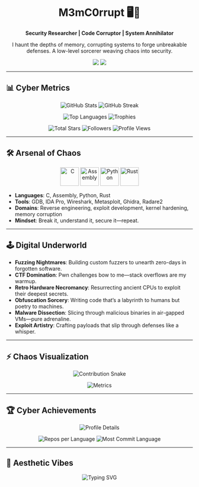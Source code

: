 <h1 align="center">M3mC0rrupt 🖥️💾</h1>

<p align="center">
  <strong>Security Researcher | Code Corruptor | System Annihilator</strong>
</p>

<p align="center">
  I haunt the depths of memory, corrupting systems to forge unbreakable defenses. A low-level sorcerer weaving chaos into security.
</p>

<p align="center">
  <img src="https://img.shields.io/badge/OPSEC-Priority%201-critical?style=for-the-badge&logo=lock">
  <img src="https://img.shields.io/badge/Status-Lurking%20in%20Shadows-0a0a0a?style=for-the-badge&logo=ghost">
</p>

---

## 📊 Cyber Metrics

<p align="center">
  <img src="https://github-readme-stats.vercel.app/api?username=M3mC0rrupt&show_icons=true&theme=radical&hide=prs,issues&count_private=true" alt="GitHub Stats">
  <img src="https://github-readme-streak-stats.herokuapp.com/?user=M3mC0rrupt&theme=radical&hide_border=true" alt="GitHub Streak">
</p>

<p align="center">
  <img src="https://github-readme-stats.vercel.app/api/top-langs/?username=M3mC0rrupt&layout=compact&theme=radical&hide=html,css" alt="Top Languages">
  <img src="https://github-profile-trophy.vercel.app/?username=M3mC0rrupt&theme=radical&no-frame=true&margin-w=15" alt="Trophies">
</p>

<p align="center">
  <img src="https://img.shields.io/github/stars/M3mC0rrupt?label=Total%20Stars&style=social" alt="Total Stars">
  <img src="https://img.shields.io/github/followers/M3mC0rrupt?label=Followers&style=social" alt="Followers">
  <img src="https://komarev.com/ghpvc/?username=M3mC0rrupt&color=red&style=flat-square&label=Profile+Views" alt="Profile Views">
</p>

---

## 🛠️ Arsenal of Chaos

<p align="center">
  <img src="https://cdn.jsdelivr.net/npm/simple-icons@v9/icons/c.svg" alt="C" width="50" height="50"/> 
  <img src="https://cdn.jsdelivr.net/npm/simple-icons@v9/icons/assemblyscript.svg" alt="Assembly" width="50" height="50"/> 
  <img src="https://cdn.jsdelivr.net/npm/simple-icons@v9/icons/python.svg" alt="Python" width="50" height="50"/> 
  <img src="https://cdn.jsdelivr.net/npm/simple-icons@v9/icons/rust.svg" alt="Rust" width="50" height="50"/>
</p>

- **Languages**: C, Assembly, Python, Rust  
- **Tools**: GDB, IDA Pro, Wireshark, Metasploit, Ghidra, Radare2  
- **Domains**: Reverse engineering, exploit development, kernel hardening, memory corruption  
- **Mindset**: Break it, understand it, secure it—repeat.

---

## 🕹️ Digital Underworld

- **Fuzzing Nightmares**: Building custom fuzzers to unearth zero-days in forgotten software.  
- **CTF Domination**: Pwn challenges bow to me—stack overflows are my warmup.  
- **Retro Hardware Necromancy**: Resurrecting ancient CPUs to exploit their deepest secrets.  
- **Obfuscation Sorcery**: Writing code that’s a labyrinth to humans but poetry to machines.  
- **Malware Dissection**: Slicing through malicious binaries in air-gapped VMs—pure adrenaline.  
- **Exploit Artistry**: Crafting payloads that slip through defenses like a whisper.

---

## ⚡ Chaos Visualization

<p align="center">
  <img src="https://github-contribution-grid-snake.vercel.app/?githubUser=M3mC0rrupt&color_snake=#ff00ff&color_dots=#ff0000,#00ff00,#0000ff,#ff00ff,#ffff00" alt="Contribution Snake">
</p>

<p align="center">
  <img src="https://metrics.lecoq.io/M3mC0rrupt?template=classic&base=header&base.header=0&base.activity=1&base.repositories=0&base.metadata=0&achievements=1&achievements.threshold=A&achievements.secrets=1&achievements.display=compact&config.timezone=America%2FNew_York" alt="Metrics">
</p>

---

## 🏆 Cyber Achievements

<p align="center">
  <img src="https://github-profile-summary-cards.vercel.app/api/cards/profile-details?username=M3mC0rrupt&theme=radical" alt="Profile Details">
</p>

<p align="center">
  <img src="https://github-profile-summary-cards.vercel.app/api/cards/repos-per-language?username=M3mC0rrupt&theme=radical" alt="Repos per Language">
  <img src="https://github-profile-summary-cards.vercel.app/api/cards/most-commit-language?username=M3mC0rrupt&theme=radical" alt="Most Commit Language">
</p>

---

## 🌌 Aesthetic Vibes

<p align="center">
  <img src="https://readme-typing-svg.herokuapp.com?font=Fira+Code&size=20&color=FF00FF¢er=true&vCenter=true&width=600&lines=Corrupt+the+Memory,+Secure+the+Future;Chaos+is+my+Canvas;Stay+Paranoid,+Stay+Safe" alt="Typing SVG">
</p>
